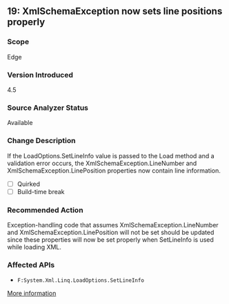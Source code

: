## 19: XmlSchemaException now sets line positions properly

### Scope
Edge

### Version Introduced
4.5

### Source Analyzer Status
Available

### Change Description
If the LoadOptions.SetLineInfo value is passed to the Load method and a validation error occurs, the XmlSchemaException.LineNumber and XmlSchemaException.LinePosition properties now contain line information.

- [ ] Quirked
- [ ] Build-time break

### Recommended Action
Exception-handling code that assumes XmlSchemaException.LineNumber and XmlSchemaException.LinePosition will not be set should be updated since these properties will now be set properly when SetLineInfo is used while loading XML.

### Affected APIs
* `F:System.Xml.Linq.LoadOptions.SetLineInfo`

[More information](https://msdn.microsoft.com/en-us/library/hh367887#xml)
